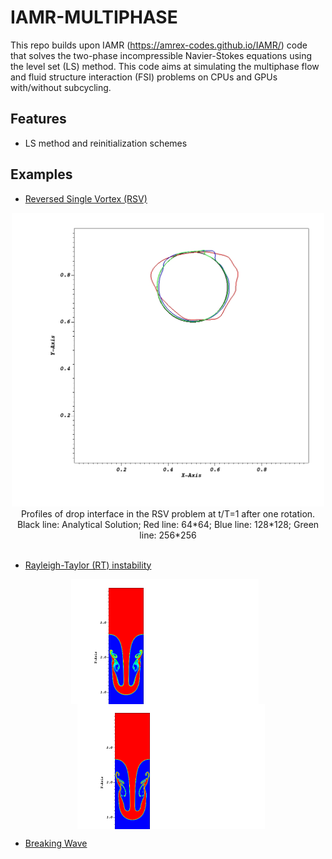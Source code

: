 # IAMR-MULTIPHASE

This repo builds upon IAMR (https://amrex-codes.github.io/IAMR/) code that solves the two-phase 
incompressible Navier-Stokes equations using the level set (LS) method. This code aims at simulating the multiphase flow and fluid structure interaction (FSI)
problems on CPUs and GPUs with/without subcycling.

## Features

- LS method and reinitialization schemes

## Examples

- [Reversed Single Vortex (RSV)](./Tutorials/RSV/)

<div align="center">
    <img src="./README_figures/RSV.jpeg" alt="Profiles of drop interface in the RSV problem" width="500">
    <br>
    <figcaption style="text-align:center;">Profiles of drop interface in the RSV problem at t/T=1 after one rotation. Black line: Analytical Solution; Red line: 64*64; Blue line: 128*128; Green line: 256*256</figcaption>
    <br>
</div>

- [Rayleigh-Taylor (RT) instability](./Tutorials/RayleighTaylor_LS/)

<div align="center">
    <!-- First Image -->
    <div style="display:inline-block; margin-right:10px; vertical-align:top; width:300px; height:200px; overflow:hidden;">
        <img src="./README_figures/RT_IAMR.png" alt="Short Description 1" width="300">
        <br>
        <figcaption>Longer Description for the first image.</figcaption>
        <br>
    </div>
    <!-- Second Image -->    
    <div style="display:inline-block; margin-left:10px; vertical-align:top; width:300px; height:200px; overflow:hidden;">
        <img src="./README_figures/RT_LSAMR.png" alt="Short Description 2" width="300">
        <br>
        <figcaption>Longer Description for the second image.</figcaption>
        <br>
    </div>
</div>

- [Breaking Wave](./Tutorials/BreakingWave_LS/)
